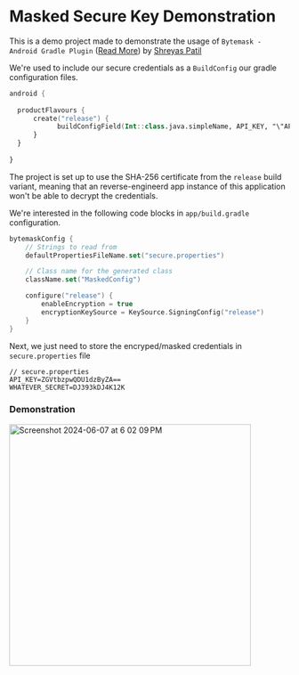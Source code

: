 # Masked Secure Key Demonstration

This is a demo project made to demonstrate the usage of `Bytemask - Android Gradle Plugin` ([Read More](https://patilshreyas.github.io/bytemask/introduction.html)) by [Shreyas Patil](https://github.com/PatilShreyas)

We're used to include our secure credentials as a `BuildConfig` our gradle configuration files. 

```kts
android {
  
  productFlavours {
      create("release") {
            buildConfigField(Int::class.java.simpleName, API_KEY, "\"API KEY VALUE\"")
      }
  }
  
}
```

The project is set up to use the SHA-256 certificate from the `release` build variant, meaning that an reverse-engineerd app instance of this application won't be able to decrypt the credentials.

We're interested in the following code blocks in `app/build.gradle` configuration.

```kotlin
bytemaskConfig {
    // Strings to read from
    defaultPropertiesFileName.set("secure.properties")

    // Class name for the generated class
    className.set("MaskedConfig")

    configure("release") {
        enableEncryption = true
        encryptionKeySource = KeySource.SigningConfig("release")
    }
}
```

Next, we just need to store the encryped/masked credentials in `secure.properties` file

```env
// secure.properties
API_KEY=ZGVtbzpwQDU1dzByZA==
WHATEVER_SECRET=DJ393kDJ4K12K
```

### Demonstration
<img width="434" alt="Screenshot 2024-06-07 at 6 02 09 PM" src="https://github.com/NaingAungLuu/masked-secure-keys-demo/assets/45328771/ebdec5aa-63ca-4236-be5e-566d5a965b9a">
